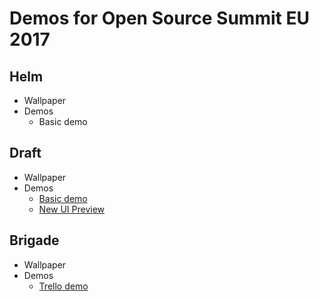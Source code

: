# Demos for Open Source Summit EU 2017

## Helm

- Wallpaper
- Demos
  - Basic demo

## Draft

- Wallpaper
- Demos
  - [Basic demo](https://asciinema.org/a/WGVE7JNodpBEOautl105tdc97)
  - [New UI Preview](https://asciinema.org/a/gOLFZsGIUWEiehjJHaflmpLTX)

## Brigade

- Wallpaper
- Demos
  - [Trello demo]()
